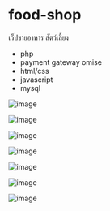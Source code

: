 # food-shop

เว็ปขายอาหาร สัตว์เลี้ยง 
- php 
- payment gateway omise
- html/css
- javascript
- mysql

![image](https://github.com/pongpairoch/food-shop/assets/88110592/330c0bbf-69b4-48d0-ab06-2fa562ce3bad)

![image](https://github.com/pongpairoch/food-shop/assets/88110592/67882af9-44fc-4d82-93ed-34139ca34f7d)

![image](https://github.com/pongpairoch/food-shop/assets/88110592/790d5009-08ef-42dc-82fa-d223f6abe9cf)

![image](https://github.com/pongpairoch/food-shop/assets/88110592/9c941b12-baab-4855-9414-f93f5dfd9c72)

![image](https://github.com/pongpairoch/food-shop/assets/88110592/e0845f44-8104-419a-9071-539b00379c5a)

![image](https://github.com/pongpairoch/food-shop/assets/88110592/3a259463-b524-4b64-9a80-7ea7f4c7ee4e)

![image](https://github.com/pongpairoch/food-shop/assets/88110592/96dcd73c-b8f8-4cbf-8349-f74e7a6be521)



